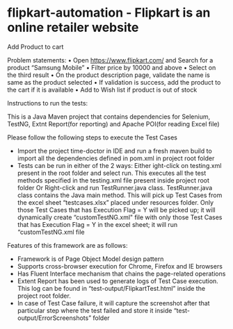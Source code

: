# flipkart-automation - Flipkart is an online retailer website
Add Product to cart

Problem statements:
•	Open https://www.flipkart.com/ and Search for a product “Samsung Mobile”
•	Filter price by 10000 and above
•	Select on the third result
•	On the product description page, validate the name is same as the product selected
•	If validation is success, add the product to the cart if it is available
•	Add to Wish list if product is out of stock


Instructions to run the tests:

This is a Java Maven project that contains dependencies for Selenium, TestNG, Extnt Report(for reporting) and Apache POI(for reading Excel file)

Please follow the following steps to execute the Test Cases
-	Import the project time-doctor in IDE and run a fresh maven build to import all the dependencies defined in pom.xml in project root folder
-	Tests can be run in either of the 2 ways:
        Either ight-click on testing.xml present in the root folder and select run. This executes all the test methods specified in the testing.xml file present inside project root folder Or
        Right-click and run TestRunner.java class. TestRunner.java class contains the Java main method. This will pick up Test Cases from the excel sheet “testcases.xlsx” placed under resources folder. Only those Test Cases that has Execution Flag = Y will be picked up; it will dynamically create “customTestNG.xml" file with only those Test Cases that has Execution Flag = Y in the excel sheet; it will run “customTestNG.xml file


Features of this framework are as follows:
-	Framework is of Page Object Model design pattern
-	Supports cross-browser execution for Chrome, Firefox and IE browsers
-	Has Fluent Interface mechanism that chains the page-related operations
-	Extent Report has been used to generate logs of Test Case execution. This log can be found in “test-output/FlipkartTest.html” inside the project root folder.
-	In case of Test Case failure, it will capture the screenshot after that particular step where the test failed and store it inside “test-output/ErrorScreenshots” folder
